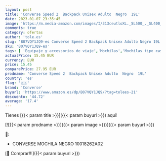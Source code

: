 ```yaml
---
layout: post
title: 'Converse Speed 2  Backpack Unisex Adulto  Negro  19L'
date: 2023-01-07 23:35:45
image: 'https://m.media-amazon.com/images/I/313ceutloXL._SL500_._SL400_.jpg'
comments: true
category: ofertas
author: 'tole.es'
slug: 'B07VQY1JQ9-es Converse Speed 2 Backpack Unisex Adulto Negro 19L'
sku: 'B07VQY1JQ9-es'
tags: [ 'Equipaje y accessorios de viaje','Mochilas','Mochilas tipo casual','Moda','backpack','converse','🇪🇸', ]
actualPrice: 15.45 EUR
currency: EUR
price: 15.45
comparePrice: 27.95 EUR
prodname: 'Converse Speed 2  Backpack Unisex Adulto  Negro  19L'
country: 'es'
flag: '🇪🇸'
brand: 'Converse'
buyurl: 'https://www.amazon.es/dp/B07VQY1JQ9/?tag=tolees-21'
descuento: '44.72'
average: '17.4'
---
```


Tienes [{{< param title >}}]({{< param buyurl >}}) aqui!

[![{{< param prodname >}}]({{< param image >}})]({{< param buyurl >}})

🔎:

- CONVERSE MOCHILA NEGRO 10018262A02

[🛒 Comprar!!!]({{< param buyurl >}})
